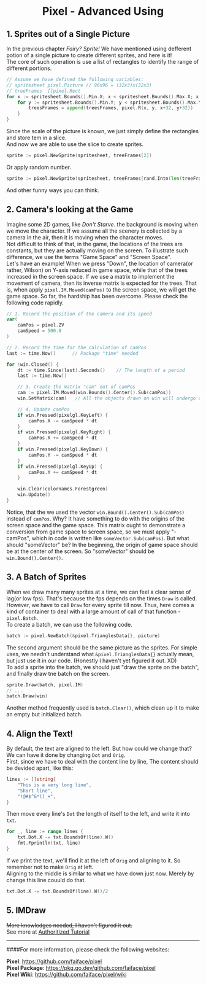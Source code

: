 # <center>Pixel - Advanced Using</center>

## 1. Sprites out of a Single Picture 
In the previous chapter *Fairy? Sprite!* We have mentioned using defferent potion of a single picture to create different sprites, and here is it!  
The core of such operation is use a list of rectangles to identify the range of different portions.   
```Go
// Assume we have defined the following variables:
// spritesheet pixel.Picture // 96x96 = (32x3)x(32x3)
// treeFrames  []pixel.Rect
for x := spritesheet.Bounds().Min.X; x < spritesheet.Bounds().Max.X; x += 32 {
    for y := spritesheet.Bounds().Min.Y; y < spritesheet.Bounds().Max.Y; y += 32 {
        treesFrames = append(treesFrames, pixel.R(x, y, x+32, y+32))
    }
}
```  
Since the scale of the picture is known, we just simply define the rectangles and store tem in a slice.  
And now we are able to use the slice to create sprites.  
```Go
sprite := pixel.NewSprite(spritesheet, treeFrames[2])
```
Or apply random number.  
```Go
sprite := pixel.NewSprite(spritesheet, treeFrames[rand.Intn(len(treeFrames))])
```
And other funny ways you can think.  

## 2. Camera's looking at the Game  
Imagine some 2D games, like *Don't Starve*. the background is moving when we move the character. If we assume all the scenery is collected by a camera in the air, then it is moving when the character moves.  
Not difficult to think of that, in the game, the locations of the trees are constants, but they are actually moving on the screen. To illustrate such difference, we use the terms "Game Space" and "Screen Space".  
Let's have an example! When we press "Down", the location of camera(or rather, Wilson) on Y-axis reduced in game space, while that of the trees increased in the screen space. If we use a matrix to implement the movement of camera, then its inverse matrix is expected for the trees. That is, when apply `pixel.IM.Moved(camPos)` to the screen space, we will get the game space. So far, the hardship has been overcome. Please check the following code rapidly.
```Go
// 1. Record the position of the camera and its speed
var(
    camPos = pixel.ZV
    camSpeed = 500.0
)

// 2. Record the time for the calculation of camPos
last := time.Now()      // Package "time" needed

for !win.Closed() {
    dt := time.Since(last).Seconds()    // The length of a period
    last := time.Now()

    // 3. Create the matrix "cam" out of camPos
    cam := pixel.IM.Moved(win.Bounds().Center().Sub(camPos))
    win.SetMatrix(cam)   // All the objects drawn on win will undergo cam

    // 4. Update camPos
    if win.Pressed(pixelgl.KeyLeft) {
        camPos.X -= camSpeed * dt
    }
    if win.Pressed(pixelgl.KeyRight) {
        camPos.X += camSpeed * dt
    }
    if win.Pressed(pixelgl.KeyDown) {
        camPos.Y -= camSpeed * dt
    }
    if win.Pressed(pixelgl.KeyUp) {
        camPos.Y += camSpeed * dt
    }

    win.Clear(colornames.Forestgreen)
    win.Update()
}
```  
Notice, that the  we used the vector `win.Bound().Center().Sub(camPos)` instead of `camPos`. Why? It have something to do with the origins of the screen space and the game space. This matrix ought to demonstrate a conversion from game space to screen space, so we must apply "-camPos", which in code is written like `someVector.Sub(camPos)`. But what should "someVector" be? In the beginning, the origin of game space should be at the center of the screen. So "someVector" should be `win.Bound().Center()`.  

## 3. A Batch of Sprites
When we draw many many sprites at a time, we can feel a clear sense of lag(or low fps). That's because the fps depends on the times `Draw` is called. However, we have to call `Draw` for every sprite till now. Thus, here comes a kind of container to deal with a large amount of call of that function - `pixel.Batch`.  
To create a batch, we can use the following code.  
```Go
batch := pixel.NewBatch(&pixel.TrianglesData{}, picture)
```  
The second argument should be the same picture as the sprites. For simple uses, we needn't understand what `&pixel.TrianglesData{}` actually mean, but just use it in our code. (Honestly I haven't yet figured it out. XD)  
To add a sprite into the batch, we should just "draw the sprite on the batch", and finally draw tne batch on the screen.  
```Go
sprite.Draw(batch, pixel.IM)
// ...
batch.Draw(win)
```
Another method frequently used is `batch.Clear()`, which clean up it to make an empty but initialized batch.  

## 4. Align the Text!
By default, the text are aligned to the left. But how could we change that? We can have it done by changing `Dot` and `Orig`.  
First, since we have to deal with the content line by line, The content should be devided apart, like this:  
```Go
lines := []string{
    "This is a very long line",
    "Short line",
    "!@#$^&*()_+",
}
```  
Then move every line's `Dot` the length of itself to the left, and write it into `txt`.  
```Go
for _, line := range lines {
    txt.Dot.X -= txt.BoundsOf(line).W()
    fmt.Fprintln(txt, line)
}
```
If we print the text, we'll find it at the left of `Orig` and aligning to it. So remember not to make `Orig` at left.  
Aligning to the middle is similar to what we have down just now. Merely by change this line couuld do that.  
```Go
txt.Dot.X -= txt.BoundsOf(line).W()/2
```

## 5. IMDraw 
~~More knowledges needed, I haven't figured it out.~~  
See more at [Authoritized Tutorial](https://github.com/faiface/pixel/wiki/Drawing-shapes-with-IMDraw)

---

####For more information, please check the following websites:  

**Pixel**: <https://github.com/faiface/pixel>  
**Pixel Package**: <https://pkg.go.dev/github.com/faiface/pixel>  
**Pixel Wiki**: <https://github.com/faiface/pixel/wiki>  